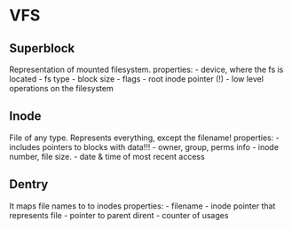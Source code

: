 # VFS

## Superblock
Representation of mounted filesystem.
properties:
    - device, where the fs is located
    - fs type
    - block size
    - flags
    - root inode pointer (!)
    - low level operations on the filesystem

## Inode
File of any type. Represents everything, except the filename!
properties:
    - includes pointers to blocks with data!!!
    - owner, group, perms info
    - inode number, file size.
    - date & time of most recent access

## Dentry
It maps file names to to inodes
properties:
    - filename
    - inode pointer that represents file
    - pointer to parent dirent
    - counter of usages
